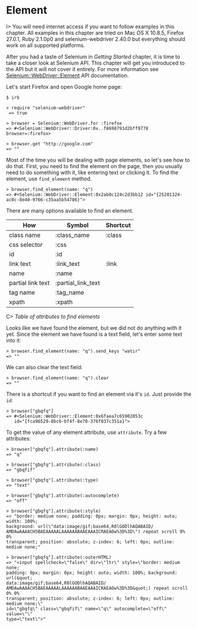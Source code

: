 # Element

I> You will need internet access if you want to follow examples in this chapter. All examples in this chapter are tried on Mac OS X 10.8.5, Firefox 27.0.1, Ruby 2.1.0p0 and selenium-webdriver 2.40.0 but everything should work on all supported platforms.

After you had a taste of Selenium in *Getting Started* chapter, it is time to take a closer look at Selenium API. This chapter will get you introduced to the API but it will not cover it entirely. For more information see [Selenium::WebDriver::Element](http://rdoc.info/gems/selenium-webdriver/Selenium/WebDriver/Element) API documentation.

Let's start Firefox and open Google home page:

    $ irb

    > require "selenium-webdriver"
     => true

    > browser = Selenium::WebDriver.for :firefox
    => #<Selenium::WebDriver::Driver:0x..f8698791d2bff9778 browser=:firefox>

    > browser.get "http://google.com"
    => ""

Most of the time you will be dealing with page elements, so let's see how to do that. First, you need to find the element on the page, then you usually need to do something with it, like entering text or clicking it. To find the element, use `find_element` method.

    > browser.find_element(name: "q")
    => #<Selenium::WebDriver::Element:0x2ab0c124c2d3bb12 id="{25201324-ac0c-8e40-9766-c35aa5b54786}">

There are many options available to find an element.

| How               | Symbol             | Shortcut |
|-------------------|--------------------|----------|
| class name        | :class_name        | :class   |
| css selector      | :css               |          |
| id                | :id                |          |
| link text         | :link_text         | :link    |
| name              | :name              |          |
| partial link text | :partial_link_text |          |
| tag name          | :tag_name          |          |
| xpath             | :xpath             |          |

C> *Table of attributes to find elements*

Looks like we have found the element, but we did not do anything with it yet. Since the element we have found is a text field, let's enter some text into it:

    > browser.find_element(name: "q").send_keys "watir"
    => ""

We can also clear the text field:

    > browser.find_element(name: "q").clear
    => ""

There is a shortcut if you want to find an element via it's `id`. Just provide the `id`:

    > browser["gbqfq"]
    => #<Selenium::WebDriver::Element:0x6faea7c65902853c
       id="{fca96529-8bc6-bf4f-8e78-376f037c351a}">

To get the value of any element attribute, use `attribute`. Try a few attributes:

    > browser["gbqfq"].attribute(:name)
    => "q"

    > browser["gbqfq"].attribute(:class)
    => "gbqfif"

    > browser["gbqfq"].attribute(:type)
    => "text"

    > browser["gbqfq"].attribute(:autocomplete)
    => "off"

    > browser["gbqfq"].attribute(:style)
    => "border: medium none; padding: 0px; margin: 0px; height: auto; width: 100%;
    background: url(\"data:image/gif;base64,R0lGODlhAQABAID/
    AMDAwAAAACH5BAEAAAAALAAAAAABAAEAAAICRAEAOw%3D%3D\") repeat scroll 0% 0%
    transparent; position: absolute; z-index: 6; left: 0px; outline: medium none;"

    > browser["gbqfq"].attribute(:outerHTML)
    => "<input spellcheck=\"false\" dir=\"ltr\" style=\"border: medium none;
    padding: 0px; margin: 0px; height: auto; width: 100%; background: url(&quot;
    data:image/gif;base64,R0lGODlhAQABAID/
    AMDAwAAAACH5BAEAAAAALAAAAAABAAEAAAICRAEAOw%3D%3D&quot;) repeat scroll 0% 0%
    transparent; position: absolute; z-index: 6; left: 0px; outline: medium none;\"
    id=\"gbqfq\" class=\"gbqfif\" name=\"q\" autocomplete=\"off\" value=\"\"
    type=\"text\">"
